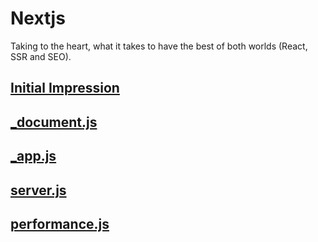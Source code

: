 # Nextjs

Taking to the heart, what it takes to have the best of both worlds (React, SSR and SEO).

## [Initial Impression](initial-impression.md)
## [_document.js](_document.md)
## [_app.js](_app.md)
## [server.js](server.md)
## [performance.js](performance.md)
